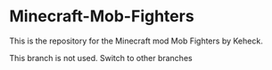 # Minecraft-Mob-Fighters
This is the repository for the Minecraft mod Mob Fighters by Keheck.

This branch is not used. Switch to other branches
